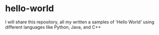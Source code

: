 # hello-world
I will share this repository, all my written a samples of 'Hello World' using different languages like Python, Java, and C++
